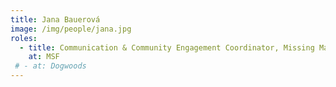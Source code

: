 ```yaml
---
title: Jana Bauerová
image: /img/people/jana.jpg
roles:
  - title: Communication & Community Engagement Coordinator, Missing Maps
    at: MSF
 # - at: Dogwoods
---
```

